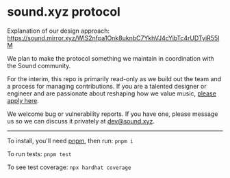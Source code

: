 # sound.xyz protocol

Explanation of our design approach:
https://sound.mirror.xyz/WlS2nfpa1Onk8uknbC7YkhVJ4cYibTc4rUDTyiR55lM

We plan to make the protocol something we maintain in coordination with the Sound community.

For the interim, this repo is primarily read-only as we build out the team and a process for
managing contributions. If you are a talented designer or engineer and are passionate about
reshaping how we value music, [please apply here](https://jobs.ashbyhq.com/sound.xyz).

We welcome bug or vulnerability reports. If you have one, please message us so we can discuss it
privately at dev@sound.xyz.

---

To install, you'll need [pnpm](https://pnpm.io/), then run: `pnpm i`

To run tests: `pnpm test`

To see test coverage: `npx hardhat coverage`
